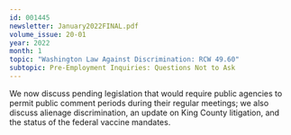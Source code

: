 ```yaml
---
id: 001445
newsletter: January2022FINAL.pdf
volume_issue: 20-01
year: 2022
month: 1
topic: "Washington Law Against Discrimination: RCW 49.60"
subtopic: Pre-Employment Inquiries: Questions Not to Ask
---
```


We now discuss pending legislation that would require public agencies to permit public comment periods during their regular meetings; we also discuss alienage discrimination, an update on King County litigation, and the status of the federal vaccine mandates.